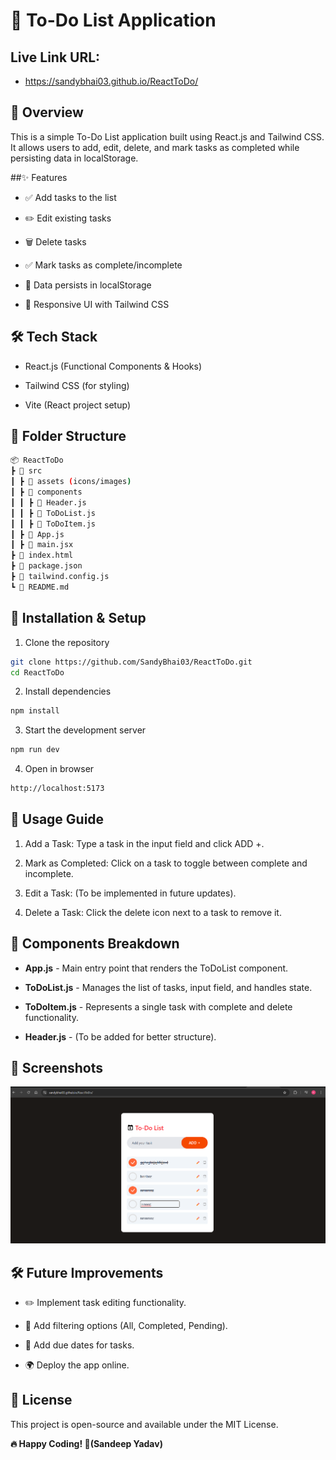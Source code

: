 # 📌 To-Do List Application

## Live Link URL:
- https://sandybhai03.github.io/ReactToDo/

## 🚀 Overview

This is a simple To-Do List application built using React.js and Tailwind CSS. It allows users to add, edit, delete, and mark tasks as completed while persisting data in localStorage.

##✨ Features

- ✅ Add tasks to the list

- ✏️ Edit existing tasks

- 🗑️ Delete tasks

- ✅ Mark tasks as complete/incomplete

- 💾 Data persists in localStorage

- 🎨 Responsive UI with Tailwind CSS

## 🛠️ Tech Stack

- React.js (Functional Components & Hooks)

- Tailwind CSS (for styling)

- Vite (React project setup)

## 📂 Folder Structure

```sh
📦 ReactToDo
┣ 📂 src
┃ ┣ 📂 assets (icons/images)
┃ ┣ 📂 components
┃ ┃ ┣ 📄 Header.js
┃ ┃ ┣ 📄 ToDoList.js
┃ ┃ ┣ 📄 ToDoItem.js
┃ ┣ 📄 App.js
┃ ┣ 📄 main.jsx
┣ 📄 index.html
┣ 📄 package.json
┣ 📄 tailwind.config.js
┗ 📄 README.md
```

## 🚀 Installation & Setup

1.  Clone the repository

```sh
git clone https://github.com/SandyBhai03/ReactToDo.git
cd ReactToDo
```

2. Install dependencies

```sh
npm install
```

3. Start the development server

```sh
npm run dev
```

4. Open in browser

```sh
http://localhost:5173
```

## 📌 Usage Guide

1. Add a Task: Type a task in the input field and click ADD +.

2. Mark as Completed: Click on a task to toggle between complete and incomplete.

3. Edit a Task: (To be implemented in future updates).

4. Delete a Task: Click the delete icon next to a task to remove it.

## 📜 Components Breakdown

- **App.js** - Main entry point that renders the ToDoList component.

- **ToDoList.js** - Manages the list of tasks, input field, and handles state.

- **ToDoItem.js** - Represents a single task with complete and delete functionality.

- **Header.js** - (To be added for better structure).

## 📸 Screenshots
![React ToDo App Screenshot](https://github.com/SandyBhai03/ReactToDo/blob/main/src/assets/Screenshot%20(207).png "React ToDo App Screenshot")

## 🛠️ Future Improvements

- ✏️ Implement task editing functionality.

- 🌟 Add filtering options (All, Completed, Pending).

- 📆 Add due dates for tasks.

- 🌍 Deploy the app online.

## 📜 License
This project is open-source and available under the MIT License.

**🔥 Happy Coding! 🚀(Sandeep Yadav)**